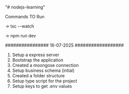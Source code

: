 "# nodejs-learning" 

Commands TO Run
 
 -> tsc --watch

 -> npm run dev

 ################ 16-07-2025 ##################

 1. Setup a express server
 2. Bootstrap the application 
 3. Created a moongose connection 
 4. Setup business schema (intial)
 5. Created a folder structure 
 6. Setup type script for the project
 7. Setup keys to get .env values
